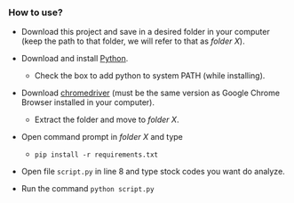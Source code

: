 ### How to use?

- Download this project and save in a desired folder in your computer (keep the path to that folder, we will refer to that as *folder X*).

- Download and install [Python](https://www.python.org/downloads/).
    - Check the box to add python to system PATH (while installing).

- Download [chromedriver](https://chromedriver.chromium.org/downloads) (must be the same version as Google Chrome Browser installed in your computer).
    - Extract the folder and move to *folder X*.

- Open command prompt in *folder X* and type
    - ```pip install -r requirements.txt```

- Open file ```script.py``` in line 8 and type stock codes you want do analyze.

- Run the command ```python script.py```


